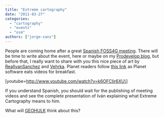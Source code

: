 ```yaml
---
title: "Extreme cartography"
date: "2011-03-27"
categories: 
  - "cartography"
  - "events"
  - "osm"
authors: ["jorge-sanz"]
---
```


People are coming home after a great [Spanish FOSS4G meeting](http://www.sigte.udg.edu/jornadassiglibre/). There will be time to write about the event, here or maybe on my [Prodevelop blog](http://www.prodevelop.es/es/blog/jsanz), but before that, I really want to share with you this nice piece of art by [RealIvanSanchez](http://twitter.com/RealIvanSanchez) and [Vehrka](http://twitter.com/Vehrka). Planet readers follow [this link](http://www.youtube.com/watch?v=k6OFCIir6XU) as Planet software eats videos for breakfast.

\[youtube=http://www.youtube.com/watch?v=k6OFCIir6XU\]

If you understand Spanish, you should wait for the publishing of meeting videos and see the complete presentation of Iván explaining what Extreme Cartography means to him.

What will [GEOHULK](http://twitter.com/HULKGEO) think about this?
